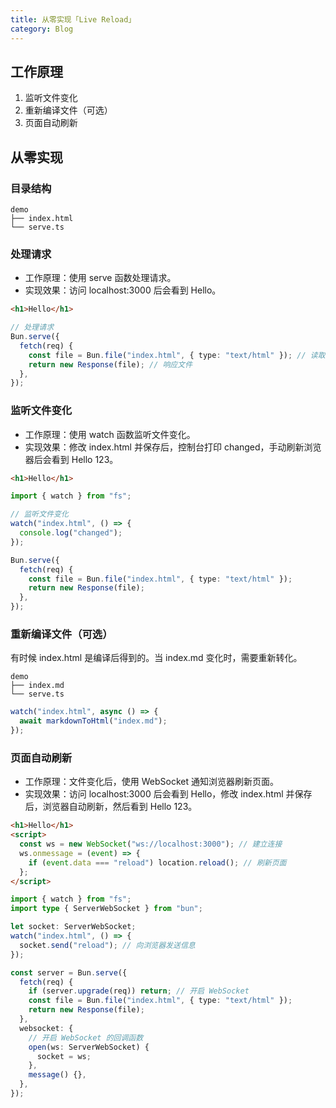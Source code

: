 ```yaml
---
title: 从零实现「Live Reload」
category: Blog
---
```


## 工作原理

1. 监听文件变化
2. 重新编译文件（可选）
3. 页面自动刷新

## 从零实现

### 目录结构

```tree
demo
├── index.html
└── serve.ts
```

### 处理请求

- 工作原理：使用 serve 函数处理请求。
- 实现效果：访问 localhost:3000 后会看到 Hello。

```html
<h1>Hello</h1>
```

```ts
// 处理请求
Bun.serve({
  fetch(req) {
    const file = Bun.file("index.html", { type: "text/html" }); // 读取文件
    return new Response(file); // 响应文件
  },
});
```

### 监听文件变化

- 工作原理：使用 watch 函数监听文件变化。
- 实现效果：修改 index.html 并保存后，控制台打印 changed，手动刷新浏览器后会看到 Hello 123。

```html
<h1>Hello</h1>
```

```ts
import { watch } from "fs";

// 监听文件变化
watch("index.html", () => {
  console.log("changed");
});

Bun.serve({
  fetch(req) {
    const file = Bun.file("index.html", { type: "text/html" });
    return new Response(file);
  },
});
```

### 重新编译文件（可选）

有时候 index.html 是编译后得到的。当 index.md 变化时，需要重新转化。

```tree
demo
├── index.md
└── serve.ts
```

```ts
watch("index.html", async () => {
  await markdownToHtml("index.md");
});
```

### 页面自动刷新

- 工作原理：文件变化后，使用 WebSocket 通知浏览器刷新页面。
- 实现效果：访问 localhost:3000 后会看到 Hello，修改 index.html 并保存后，浏览器自动刷新，然后看到 Hello 123。

```html
<h1>Hello</h1>
<script>
  const ws = new WebSocket("ws://localhost:3000"); // 建立连接
  ws.onmessage = (event) => {
    if (event.data === "reload") location.reload(); // 刷新页面
  };
</script>
```

```ts
import { watch } from "fs";
import type { ServerWebSocket } from "bun";

let socket: ServerWebSocket;
watch("index.html", () => {
  socket.send("reload"); // 向浏览器发送信息
});

const server = Bun.serve({
  fetch(req) {
    if (server.upgrade(req)) return; // 开启 WebSocket
    const file = Bun.file("index.html", { type: "text/html" });
    return new Response(file);
  },
  websocket: {
    // 开启 WebSocket 的回调函数
    open(ws: ServerWebSocket) {
      socket = ws;
    },
    message() {},
  },
});
```
